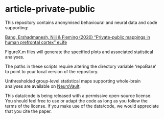 # article-private-public

This repository contains anonymised behavioural and neural data and code supporting:

<a href="https://elifesciences.org/articles/56477">Bang, Ershadmanesh, Nili & Fleming (2020) “Private-public mappings in human  prefrontal cortex” eLife</a>

FigureX.m files will generate the specified plots and associated statistical analyses.

The paths in these scripts require altering the directory variable ‘repoBase’ to point to your local version of the repository.

Unthresholded group-level statistical maps supporting whole-brain analyses are available on <a href="https://neurovault.org/collections/6782/">NeuroVault</a>.

This data/code is being released with a permissive open-source license. You should feel free to use or adapt the code as long as you follow the terms of the license. If you make use of the data/code, we would appreciate that you cite the paper.
